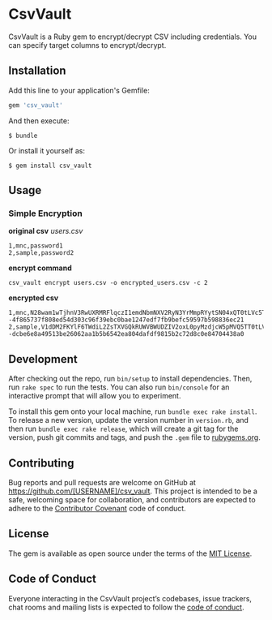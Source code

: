 # CsvVault

CsvVault is a Ruby gem to encrypt/decrypt CSV including credentials. You can specify target columns to encrypt/decrypt.

## Installation

Add this line to your application's Gemfile:

```ruby
gem 'csv_vault'
```

And then execute:

    $ bundle

Or install it yourself as:

    $ gem install csv_vault

## Usage

### Simple Encryption
**original csv**
*users.csv*
```
1,mnc,password1
2,sample,password2
```

**encrypt command**
```shell
csv_vault encrypt users.csv -o encrypted_users.csv -c 2
```

**encrypted csv**
```
1,mnc,N28wam1wTjhnV3RwUXRMRFlqczI1emdNbmNXV2RyN3YrMmpRYytSN04xQT0tLVc5TXNGcUlwaFN4ZnpkSmxYVzZEdkE9PQ==--4f865737f808ed54d303c96f39ebc0bae1247edf7fb9befc59597b598836ec21
2,sample,V1dDM2FKYlF6TWdiL2ZsTXVGQkRUWVBWUDZIV2oxL0pyMzdjcW5pMVQ5TT0tLVJYN1VnVHA3OUJCU2VHY2RyUzJNMmc9PQ==--dcbe6e8a49513be26062aa1b5b6542ea804dafdf9815b2c72d8c0e84704438a0
```

## Development

After checking out the repo, run `bin/setup` to install dependencies. Then, run `rake spec` to run the tests. You can also run `bin/console` for an interactive prompt that will allow you to experiment.

To install this gem onto your local machine, run `bundle exec rake install`. To release a new version, update the version number in `version.rb`, and then run `bundle exec rake release`, which will create a git tag for the version, push git commits and tags, and push the `.gem` file to [rubygems.org](https://rubygems.org).

## Contributing

Bug reports and pull requests are welcome on GitHub at https://github.com/[USERNAME]/csv_vault. This project is intended to be a safe, welcoming space for collaboration, and contributors are expected to adhere to the [Contributor Covenant](http://contributor-covenant.org) code of conduct.

## License

The gem is available as open source under the terms of the [MIT License](https://opensource.org/licenses/MIT).

## Code of Conduct

Everyone interacting in the CsvVault project’s codebases, issue trackers, chat rooms and mailing lists is expected to follow the [code of conduct](https://github.com/[USERNAME]/csv_vault/blob/master/CODE_OF_CONDUCT.md).
